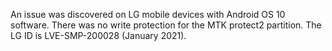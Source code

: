 An issue was discovered on LG mobile devices with Android OS 10 software. There was no write protection for the MTK protect2 partition. The LG ID is LVE-SMP-200028 (January 2021).